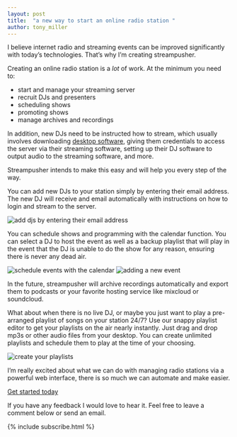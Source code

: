 ```yaml
---
layout: post
title:  "a new way to start an online radio station "
author: tony_miller
---
```


I believe internet radio and streaming events can be improved significantly with today’s technologies. That’s why I’m creating streampusher.

Creating an online radio station is a *lot* of work. At the minimum you need to:

- start and manage your streaming server
- recruit DJs and presenters
- scheduling shows
- promoting shows
- manage archives and recordings


In addition, new DJs need to be instructed how to stream, which usually involves
downloading [desktop
software](http://freedrool.us/blog/big-list-of-source-clients), giving them credentials to access the server via their streaming software, setting up their DJ software to output audio to the streaming software, and more.

Streampusher intends to make this easy and will help you every step of the way.

You can add new DJs to your station simply by entering their email address. The new DJ will receive and email automatically with instructions on how to login and stream to the server.

![add djs by entering their email address](/blog/assets/images/add_dj_scrot.png)

You can schedule shows and programming with the calendar function. You can select a DJ to host the event as well as a backup playlist that will play in the event that the DJ is unable to do the show for any reason, ensuring there is never any dead air.

![schedule events with the calendar](/blog/assets/images/calendar_scrot.png)
![adding a new event](/blog/assets/images/add_show_scrot.png)

In the future, streampusher will archive recordings automatically and export them to podcasts or your favorite hosting service like mixcloud or soundcloud.

What about when there is no live DJ, or maybe you just want to play a
pre-arranged playlist of songs on your station 24/7? Use our snappy playlist
editor to get your playlists on the air nearly instantly. Just drag and drop
mp3s or other audio files from your desktop. You can create unlimited playlists
and schedule them to play at the time of your choosing.

![create your playlists](/blog/assets/images/playlists.gif)

I’m really excited about what we can do with managing radio stations via a
powerful web interface, there is so much we can automate and make easier.

[Get started today](https://streampusher.com/users/sign_up)

If you have any feedback I would love to hear it. Feel free to leave a comment below or
send an email.

{% include subscribe.html %}
